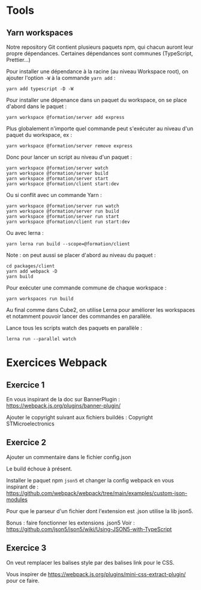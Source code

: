 # Tools

## Yarn workspaces

Notre repository Git contient plusieurs paquets npm, qui chacun auront leur propre dépendances. Certaines dépendances sont communes (TypeScript, Prettier...)

Pour installer une dépendance à la racine (au niveau Workspace root), on ajouter l'option `-W` à la commande `yarn add` :

```
yarn add typescript -D -W
```

Pour installer une dépenance dans un paquet du workspace, on se place d'abord dans le paquet :

```
yarn workspace @formation/server add express
```

Plus globalement n'importe quel commande peut s'exécuter au niveau d'un paquet du workspace, ex :

```
yarn workspace @formation/server remove express
```

Donc pour lancer un script au niveau d'un paquet :

```
yarn workspace @formation/server watch
yarn workspace @formation/server build
yarn workspace @formation/server start
yarn workspace @formation/client start:dev
```

Ou si conflit avec un commande Yarn :

```
yarn workspace @formation/server run watch
yarn workspace @formation/server run build
yarn workspace @formation/server run start
yarn workspace @formation/client run start:dev
```

Ou avec lerna :

```
yarn lerna run build --scope=@formation/client
```

Note : on peut aussi se placer d'abord au niveau du paquet :

```
cd packages/client
yarn add webpack -D
yarn build
```

Pour exécuter une commande commune de chaque workspace :

```
yarn workspaces run build
```

Au final comme dans Cube2, on utilise Lerna pour améliorer les workspaces
et notamment pouvoir lancer des commandes en parallèle.

Lance tous les scripts watch des paquets en parallèle :

```
lerna run --parallel watch
```

# Exercices Webpack

## Exercice 1

En vous inspirant de la doc sur BannerPlugin : https://webpack.js.org/plugins/banner-plugin/

Ajouter le copyright suivant aux fichiers buildés : Copyright STMicroelectronics

## Exercice 2

Ajouter un commentaire dans le fichier config.json

Le build échoue à présent.

Installer le paquet npm `json5` et changer la config webpack en vous inspirant de : https://github.com/webpack/webpack/tree/main/examples/custom-json-modules

Pour que le parseur d'un fichier dont l'extension est .json utilise la lib json5.

Bonus : faire fonctionner les extensions .json5
Voir : https://github.com/json5/json5/wiki/Using-JSON5-with-TypeScript

## Exercice 3

On veut remplacer les balises style par des balises link pour le CSS.

Vous inspirer de https://webpack.js.org/plugins/mini-css-extract-plugin/ pour ce faire.
